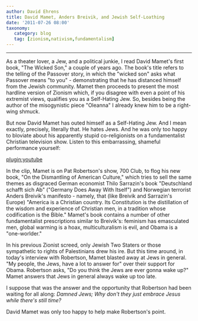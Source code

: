 ```yaml
---
author: David Ehrens
title: David Mamet, Anders Breivik, and Jewish Self-Loathing
date: '2011-07-26 08:00'
taxonomy:
   category: blog
   tag: [zionism,nativism,fundamentalism]
---
```

---

As a theater lover, a Jew, and a political junkie, I read David Mamet's first book, "The Wicked Son," a couple of years ago. The book's title refers to the telling of the Passover story, in which the "wicked son" asks what Passover means "to you" - demonstrating that he has distanced himself from the Jewish community. Mamet then proceeds to present the most hardline version of Zionism which, if you disagree with even a point of his extremist views, qualifies you as a Self-Hating Jew. So, besides being the author of the misogynistic piece "Oleanna" I already knew him to be a right-wing shmuck.

But now David Mamet has outed himself as a Self-Hating Jew. And I mean exactly, precisely, literally that. He hates Jews. And he was only too happy to bloviate about his apparently stupid co-religionists on a fundamentalist Christian television show. Listen to this embarrassing, shameful performance yourself:

[plugin:youtube](http://www.youtube.com/watch?v=Uk3Tj21vA1E)

In the clip, Mamet is on Pat Robertson's show, 700 Club, to flog his new book, "On the Dismantling of American Culture," which tries to sell the same themes as disgraced German economist Thilo Sarrazin's book "Deutschland schafft sich Ab" ("Germany Does Away With Itself") and Norwegian terrorist Anders Breivik's manifesto - namely, that (like Breivik and Sarrazin's Europe) "America is a Christian country. Its Constitution is the distillation of the wisdom and experience of Christian men, in a tradition whose codification is the Bible." Mamet's book contains a number of other fundamentalist prescriptions similar to Breivik's: feminism has emasculated men, global warming is a hoax, multiculturalism is evil, and Obama is a "one-worlder."

In his previous Zionist screed, only Jewish Two Staters or those sympathetic to rights of Palestinians drew his ire. But this time around, in today's interview with Robertson, Mamet blasted away at Jews in general. "My people, the Jews, have a lot to answer for" over their support for Obama. Robertson asks, "Do you think the Jews are ever gonna wake up?" Mamet answers that Jews in general always wake up too late. 

I suppose that was the answer and the opportunity that Robertson had been waiting for all along: *Damned Jews; Why don't they just embrace Jesus while there's still time?*

David Mamet was only too happy to help make Robertson's point.
